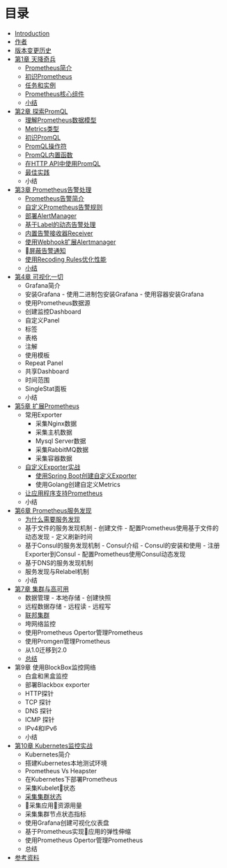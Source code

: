 # 目录

- [Introduction](README.md)
- [作者](AUTHOR.md)
- [版本变更历史](CHANGELOGS.md)
- [第1章 天降奇兵](./chapter0/README.md)
  - [Prometheus简介](./sources/why-monitor.md)
  - [初识Prometheus](./sources/prometheus-quick-start.md)
  - [任务和实例](./sources/prometheus-job-and-instance.md)
  - [Prometheus核心组件](./sources/prometheus-architecture-and-components.md)
  - [小结](./chapter0/SUMMARY.md)
- [第2章 探索PromQL](./chapter2/README.md)
  - [理解Prometheus数据模型](./sources/what-is-prometheus-metrics-and-labels.md)
  - [Metrics类型](./sources/prometheus-metrics-types.md)
  - [初识PromQL](./sources/prometheus-query-language.md)
  - [PromQL操作符](./sources/prometheus-promql-operators.md)
  - [PromQL内置函数](./sources/prometheus-promql-functions.md)
  - [在HTTP API中使用PromQL](./sources/prometheus-promql-with-http-api.md)
  - [最佳实践](./sources/prometheus-promql-best-praticase.md)
  - 小结
- [第3章 Prometheus告警处理](./chapter3/README.md)
  - [Prometheus告警简介](./sources/prometheus-alert-manager-overview.md)
  - [自定义Prometheus告警规则](./sources/prometheus-alert-rule.md)
  - [部署AlertManager](./sources/install-alert-manager.md)
  - [基于Label的动态告警处理](./sources/alert-manager-routes.md)
  - [内置告警接收器Receiver](./sources/alert-manager-with-smtp.md)
  - [使用Webhook扩展Alertmanager](./sources/alert-manager-extension-with-webhook.md)
  - [屏蔽告警通知](./sources/alert-manager-inhibit.md)
  - [使用Recoding Rules优化性能](./sources/prometheus-recoding-rules.md)
  - [小结](./chapter3/SUMMARY.md)
- [第4章 可视化一切](./chapter4/README.md)
  - Grafana简介
  - 安装Grafana
        - 使用二进制包安装Grafana
        - 使用容器安装Grafana
  - 使用Prometheus数据源
  - 创建监控Dashboard
  - 自定义Panel
  - 标签
  - 表格
  - 注解
  - 使用模板
  - Repeat Panel
  - 共享Dashboard
  - 时间范围
  - SingleStat面板
  - 小结
- [第5章 扩展Prometheus](./chapter5/README.md)
  - 常用Exporter
    - 采集Nginx数据
    - 采集主机数据
    - Mysql Server数据
    - 采集RabbitMQ数据
    - 采集容器数据
  - [自定义Exporter实战](./sources/custom_metrics_with_client_library.md)
    - [使用Spring Boot创建自定义Exporter](./sources/custom_metrics_with_java_sdk.md)
    - 使用Golang创建自定义Metrics
  - [让应用程序支持Prometheus](./sources/custom_app_support_prometheus.md)
  - 小结
- [第6章 Prometheus服务发现](./chapter6/README.md)
  - [为什么需要服务发现](./sources/why-need-service-discovery.md)
  - 基于文件的服务发现机制
        - 创建文件
        - 配置Prometheus使用基于文件的动态发现
        - 定义刷新时间
  - 基于Consul的服务发现机制
        - Consul介绍
        - Consul的安装和使用
        - 注册Exporter到Consul
        - 配置Prometheus使用Consul动态发现
  - 基于DNS的服务发现机制
  - 服务发现与Relabel机制
  - 小结
- [第7章 集群与高可用](./chapter7/READMD.md)
  - 数据管理
        - 本地存储
        - 创建快照
  - 远程数据存储
        - 远程读
        - 远程写
  - [联邦集群](./sources/scale-prometheus-with-federation.md)
  - 垮网络监控
  - 使用Prometheus Opertor管理Prometheus
  - 使用Promgen管理Prometheus
  - 从1.0迁移到2.0
  - [总结](./chapter4/SUMMARY.md)
- 第9章 使用BlockBox监控网络
  - 白盒和黑盒监控
  - 部署Blackbox exporter
  - HTTP探针
  - TCP 探针
  - DNS 探针
  - ICMP 探针
  - IPv4和IPv6
  - 小结
- [第10章 Kubernetes监控实战](./chapter8/READMD.md)
  - Kubernetes简介
  - 搭建Kubernetes本地测试环境
  - Prometheus Vs Heapster
  - 在Kubernetes下部署Prometheus
  - 采集Kubelet状态
  - [采集集群状态](./sources/expose-cluster-level-metrics-with-kube-state-metrics.md)
  - 采集应用资源用量
  - 采集集群节点状态指标
  - 使用Grafana创建可视化仪表盘
  - 基于Prometheus实现应用的弹性伸缩
  - 使用Prometheus Opertor管理Prometheus
  - 总结
- [参考资料](./REFERENCES.md)